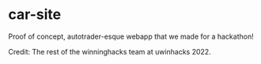 # car-site
Proof of concept, autotrader-esque webapp that we made for a hackathon!

Credit: The rest of the winninghacks team at uwinhacks 2022.
